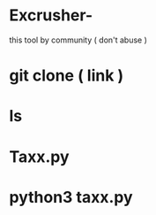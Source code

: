 # Excrusher-
this tool by community ( don't abuse )

# git clone ( link )
# ls
# Taxx.py
# python3 taxx.py
